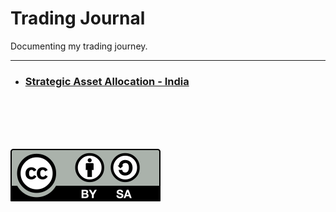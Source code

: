 # Trading Journal
Documenting my trading journey.

---

* ### [Strategic Asset Allocation - India](./strategic_asset_allocation-india.md)

<br/>
<br/>
<br/>
<br/>

![Creative Commons](./files/cc-by-sa.svg)
